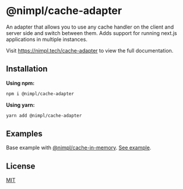# @nimpl/cache-adapter

An adapter that allows you to use any cache handler on the client and server side and switch between them. Adds support for running next.js applications in multiple instances.

Visit https://nimpl.tech/cache-adapter to view the full documentation.

## Installation

**Using npm:**
```bash
npm i @nimpl/cache-adapter
```

**Using yarn:**
```bash
yarn add @nimpl/cache-adapter
```

## Examples

Base example with [@nimpl/cache-in-memory](https://github.com/vordgi/nimpl-cache/tree/main/packages/cache-in-memory). [See example](https://github.com/vordgi/nimpl-cache/tree/main/example).

## License

[MIT](https://github.com/vordgi/nimpl-cache/blob/main/LICENSE)
